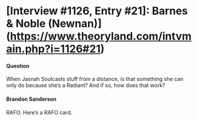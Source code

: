 # [Interview #1126, Entry #21]: Barnes & Noble (Newnan)](https://www.theoryland.com/intvmain.php?i=1126#21)

#### Question

When Jasnah Soulcasts stuff from a distance, is that something she can only do because she’s a Radiant? And if so, how does that work?

#### Brandon Sanderson

RAFO. Here’s a RAFO card.

